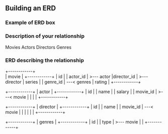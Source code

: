 ## Building an ERD 

### Example of ERD box

### Description of your relationship

Movies Actors Directors Genres

### ERD describing the relationship

+------------+    
|   movie    |
+------------+
|     id     |
|  actor_id  | >--- actor
|director_id |  >--- director
|  series    |
|  genre_id  | ---< genres
|  rating    |
+------------+

+------------+
|    actor   |
+------------+
|     id     |
|   name     |
|  salary    |
|  movie_id  | >---< movie
|            |
|            |
+------------+

+------------+
|  director  |
+------------+
|     id     |
|    name    |
| movie_id   | ---< movie
|            |
|            |
|            |
+------------+

+------------+
|  genres    |
+------------+
|     id     |
|    type    | >--- movie
|            |
+------------+